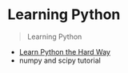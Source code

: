 ﻿# Learning Python
> Learning Python
- [Learn Python the Hard Way](http://learnpythonthehardway.org/book/ex0.html)
- numpy and scipy tutorial